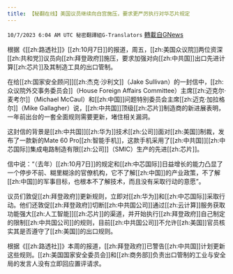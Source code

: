 ```yaml
---
title: 【秘翻在线】美国议员继续向白宫施压，要求更严厉执行对华芯片规定
---
```

`10/7/2023 6:04 AM UTC 秘密翻譯組G-Translators` [轉載自GNews](https://gnews.org/articles/1797486)

根据《[[zh:路透社]]》[[zh:10月7日]]的报道，周五，[[zh:美国众议院]]两位资深[[zh:共和党]]议员向[[zh:拜登政府]]施压，要求加强对向[[zh:中共国]]出口先进计算[[zh:芯片]]及其制造工具的出口管制。

在给[[zh:国家安全顾问]][[zh:杰克·沙利文]]（Jake Sullivan）的一封信中，[[zh:众议院外交事务委员会]]（House Foreign Affairs Committee）主席[[zh:迈克尔·麦考尔]]（Michael McCaul）和[[zh:中国]]问题特别委员会主席[[zh:迈克·加拉格尔]]（Mike Gallagher）说，[[zh:中共国]]顶级[[zh:芯片]]制造商的新进展表明，一年前出台的一套全面规则需要更新，堵住相关漏洞。

这封信的背景是[[zh:中共国]][[zh:华为]]技术[[zh:公司]]面对[[zh:美国]]制裁，发布了一款新的Mate 60 Pro[[zh:智能手机]]，这款手机采用了[[zh:中共国]][[zh:中芯国际]]集成电路制造有限[[zh:公司]]（SMIC）生产的先进[[zh:芯片]]。

信中说：“（去年）[[zh:10月7日]]的规定和[[zh:中芯国际]]日益增长的能力凸显了一个停步不前、糊里糊涂的官僚机构，它不了解[[zh:中国]]的产业政策，不了解[[zh:中国]]的军事目标，也根本不了解技术，而且没有采取行动的意愿”。

议员们敦促[[zh:拜登政府]]更新规则，立即对[[zh:华为]]和[[zh:中芯国际]]采取行动。他们还敦促[[zh:拜登政府]]切断[[zh:中共国公司]]通过[[zh:云计算]]服务获取功能强大[[zh:人工智能]][[zh:芯片]]的渠道，并开始执行[[zh:拜登政府]]自己制定的限制[[zh:中共国公司]]的规则，目前[[zh:中共国公司]]不允许[[zh:美国]]官员核实其是否遵守了[[zh:美国]]的出口规则。

根据《[[zh:路透社]]》本周的报道，[[zh:拜登政府]]已警告[[zh:中共国]]计划更新这些规则。[[zh:美国国家安全委员会]]和[[zh:商务部]]负责出口管制的工业与安全局的发言人没有立即回应置评请求。

